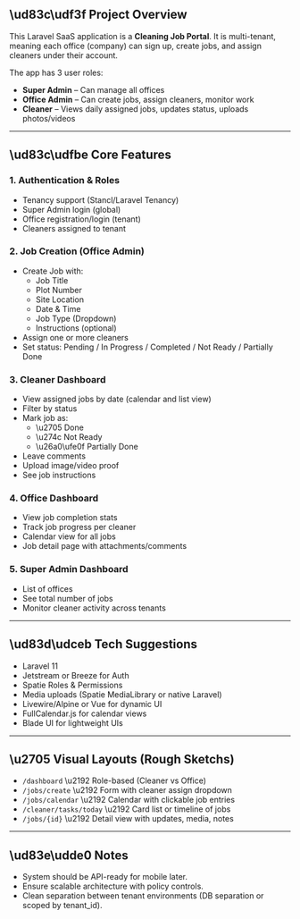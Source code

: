 ## \ud83c\udf3f Project Overview
This Laravel SaaS application is a **Cleaning Job Portal**. It is multi-tenant, meaning each office (company) can sign up, create jobs, and assign cleaners under their account.

The app has 3 user roles:
- **Super Admin** – Can manage all offices
- **Office Admin** – Can create jobs, assign cleaners, monitor work
- **Cleaner** – Views daily assigned jobs, updates status, uploads photos/videos

---

## \ud83c\udfbe Core Features

### 1. Authentication & Roles
- Tenancy support (Stancl/Laravel Tenancy)
- Super Admin login (global)
- Office registration/login (tenant)
- Cleaners assigned to tenant

### 2. Job Creation (Office Admin)
- Create Job with:
  - Job Title
  - Plot Number
  - Site Location
  - Date & Time
  - Job Type (Dropdown)
  - Instructions (optional)
- Assign one or more cleaners
- Set status: Pending / In Progress / Completed / Not Ready / Partially Done

### 3. Cleaner Dashboard
- View assigned jobs by date (calendar and list view)
- Filter by status
- Mark job as:
  - \u2705 Done
  - \u274c Not Ready
  - \u26a0\ufe0f Partially Done
- Leave comments
- Upload image/video proof
- See job instructions

### 4. Office Dashboard
- View job completion stats
- Track job progress per cleaner
- Calendar view for all jobs
- Job detail page with attachments/comments

### 5. Super Admin Dashboard
- List of offices
- See total number of jobs
- Monitor cleaner activity across tenants

---

## \ud83d\udceb Tech Suggestions
- Laravel 11
- Jetstream or Breeze for Auth
- Spatie Roles & Permissions
- Media uploads (Spatie MediaLibrary or native Laravel)
- Livewire/Alpine or Vue for dynamic UI
- FullCalendar.js for calendar views
- Blade UI for lightweight UIs

---

## \u2705 Visual Layouts (Rough Sketchs)

- `/dashboard` \u2192 Role-based (Cleaner vs Office)
- `/jobs/create` \u2192 Form with cleaner assign dropdown
- `/jobs/calendar` \u2192 Calendar with clickable job entries
- `/cleaner/tasks/today` \u2192 Card list or timeline of jobs
- `/jobs/{id}` \u2192 Detail view with updates, media, notes

---

## \ud83e\udde0 Notes
- System should be API-ready for mobile later.
- Ensure scalable architecture with policy controls.
- Clean separation between tenant environments (DB separation or scoped by tenant_id).
